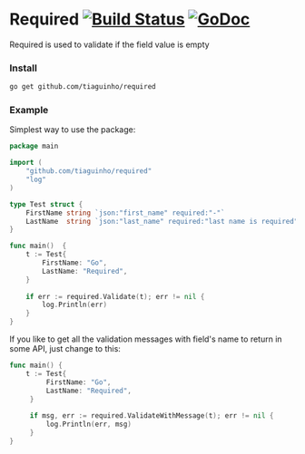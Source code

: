 # Required [![Build Status](https://travis-ci.org/tiaguinho/required.svg?branch=master)](https://travis-ci.org/tiaguinho/required) [![GoDoc](https://godoc.org/github.com/tiaguinho/required?status.png)](https://godoc.org/github.com/tiaguinho/required)
Required is used to validate if the field value is empty

### Install

```bash
go get github.com/tiaguinho/required
```

### Example

Simplest way to use the package:

```go
package main

import (
    "github.com/tiaguinho/required"
    "log"
)

type Test struct {
    FirstName string `json:"first_name" required:"-"`
    LastName  string `json:"last_name" required:"last name is required"`
}

func main()  {
    t := Test{
        FirstName: "Go",
        LastName: "Required",
    }
    
    if err := required.Validate(t); err != nil {
        log.Println(err)
    }
}
```

If you like to get all the validation messages with field's name to return in some API, just change to this:

```go
func main() {
    t := Test{
         FirstName: "Go",
         LastName: "Required",
     }
     
     if msg, err := required.ValidateWithMessage(t); err != nil {
         log.Println(err, msg)
     }
}
```
